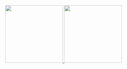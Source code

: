 <!--🌞🌙✨🧙‍♂️🌃👨‍🚀🌠<br>
(ﾉ◕ヮ◕)ﾉ*:･ﾟ✧<br>
-->
<div align="center">
  <a href="https://github.com/eduolmo">
  <img height="180em" src="https://github-readme-stats.vercel.app/api?username=eduolmo&show_icons=true&theme=tokyonight&include_all_commits=true&count_private=true"/>
  <img height="180em" src="https://github-readme-stats.vercel.app/api/top-langs/?username=eduolmo&layout=compact&langs_count=7&theme=tokyonight"/>
</div>

<!--
**eduolmo/eduolmo** is a ✨ _special_ ✨ repository because its `README.md` (this file) appears on your GitHub profile.

Here are some ideas to get you started:

- 🔭 I’m currently working on ...
- 🌱 I’m currently learning ...
- 👯 I’m looking to collaborate on ...
- 🤔 I’m looking for help with ...
- 💬 Ask me about ...
- 📫 How to reach me: ...
- 😄 Pronouns: ...
- ⚡ Fun fact: ...
-->







